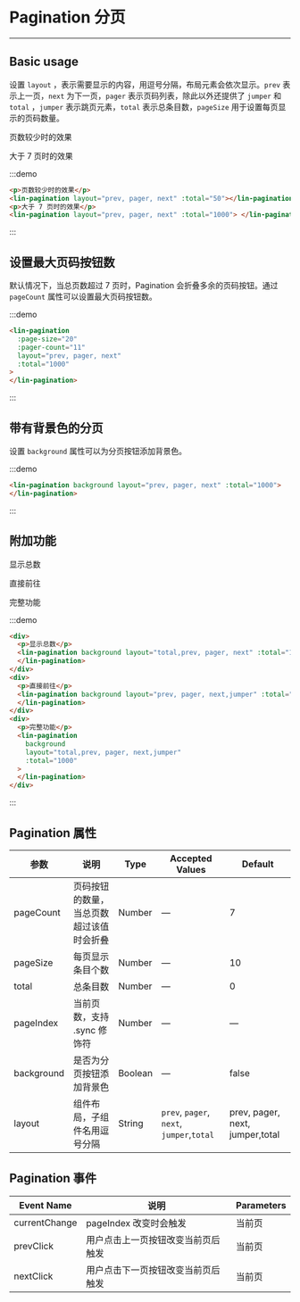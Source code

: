 # Pagination 分页

---

## Basic usage

设置 `layout` ，表示需要显示的内容，用逗号分隔，布局元素会依次显示。`prev` 表示上一页，`next` 为下一页，`pager` 表示页码列表，除此以外还提供了 `jumper` 和 `total` ，`jumper` 表示跳页元素，`total` 表示总条目数，`pageSize` 用于设置每页显示的页码数量。

<div class='demo-block'>
<p>页数较少时的效果</p>
<lin-pagination
    layout="prev, pager, next"
    :total="50"></lin-pagination>
    <p>大于 7 页时的效果</p>
  <lin-pagination
    layout="prev, pager, next"
    :total="1000">
  </lin-pagination>
</div>

:::demo

```html
<p>页数较少时的效果</p>
<lin-pagination layout="prev, pager, next" :total="50"></lin-pagination>
<p>大于 7 页时的效果</p>
<lin-pagination layout="prev, pager, next" :total="1000"> </lin-pagination>
```

:::

## 设置最大页码按钮数

默认情况下，当总页数超过 7 页时，Pagination 会折叠多余的页码按钮。通过 `pageCount` 属性可以设置最大页码按钮数。

<div class='demo-block'>
<lin-pagination
  :page-size="20"
  :pager-count="11"
  layout="prev, pager, next"
  :total="1000">
</lin-pagination>
</div>

:::demo

```html
<lin-pagination
  :page-size="20"
  :pager-count="11"
  layout="prev, pager, next"
  :total="1000"
>
</lin-pagination>
```

:::

## 带有背景色的分页

设置 `background` 属性可以为分页按钮添加背景色。

<div class='demo-block'>
<lin-pagination
  background
  layout="prev, pager, next"
  :total="1000">
</lin-pagination>
</div>

:::demo

```html
<lin-pagination background layout="prev, pager, next" :total="1000">
</lin-pagination>
```

:::

## 附加功能

<div class='demo-block'>
<div>
<p>显示总数</p>
<lin-pagination background layout="total,prev, pager, next" :total="1000">
</lin-pagination>
</div>
<div>
<p>直接前往</p>
<lin-pagination background layout="prev, pager, next,jumper" :total="1000">
</lin-pagination>
</div>
<div>
<p>完整功能</p>
<lin-pagination background layout="total,prev, pager, next,jumper" :total="1000">
</lin-pagination>
</div>
</div>

:::demo

```html
<div>
  <p>显示总数</p>
  <lin-pagination background layout="total,prev, pager, next" :total="1000">
  </lin-pagination>
</div>
<div>
  <p>直接前往</p>
  <lin-pagination background layout="prev, pager, next,jumper" :total="1000">
  </lin-pagination>
</div>
<div>
  <p>完整功能</p>
  <lin-pagination
    background
    layout="total,prev, pager, next,jumper"
    :total="1000"
  >
  </lin-pagination>
</div>
```

:::

## Pagination 属性

| 参数       | 说明                                     | Type    | Accepted Values                           | Default                         |
| ---------- | ---------------------------------------- | ------- | ----------------------------------------- | ------------------------------- |
| pageCount  | 页码按钮的数量，当总页数超过该值时会折叠 | Number  | —                                         | 7                               |
| pageSize   | 每页显示条目个数                         | Number  | —                                         | 10                              |
| total      | 总条目数                                 | Number  | —                                         | 0                               |
| pageIndex  | 当前页数，支持 .sync 修饰符              | Number  | —                                         | —                               |
| background | 是否为分页按钮添加背景色                 | Boolean | —                                         | false                           |
| layout     | 组件布局，子组件名用逗号分隔             | String  | `prev`, `pager`, `next`, `jumper`,`total` | prev, pager, next, jumper,total |

## Pagination 事件

| Event Name    | 说明                               | Parameters |
| ------------- | ---------------------------------- | ---------- |
| currentChange | pageIndex 改变时会触发             | 当前页     |
| prevClick     | 用户点击上一页按钮改变当前页后触发 | 当前页     |
| nextClick     | 用户点击下一页按钮改变当前页后触发 | 当前页     |
